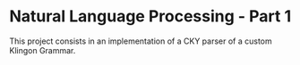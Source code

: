 # Natural Language Processing - Part 1
This project consists in an implementation of a CKY parser of a custom Klingon
Grammar.
